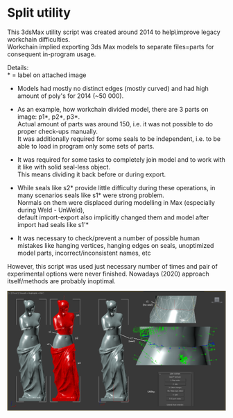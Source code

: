 # Split utility
This 3dsMax utility script was created around 2014 to help\improve legacy workchain difficulties.  
Workchain implied exporting 3ds Max models to separate files=parts for consequent in-program usage.

Details:  
\* = label on attached image
- Models had mostly no distinct edges (mostly curved) and had high amount of poly's for 2014 (~50 000).

- As an example, how workchain divided model, there are 3 parts on image: p1*, p2*, p3*.  
Actual amount of parts was around 150, i.e. it was not possible to do proper check-ups manually.  
It was additionally required for some seals to be independent, i.e. to be able to load in program only some sets of parts.  

- It was required for some tasks to completely join model and to work with it like with solid seal-less object.  
This means dividing it back before or during export.

- While seals like s2* provide little difficulty during these operations, in many scenarios seals like s1* were strong problem.  
Normals on them were displaced during modelling in Max (especially during Weld - UnWeld),  
default import-export also implicitly changed them and model after import had seals like s1'*

- It was necessary to check/prevent a number of possible human mistakes like
hanging vertices, hanging edges on seals, unoptimized model parts, incorrect/inconsistent names, etc

However, this script was used just necessary number of times and pair of experimental options were never finished.
Nowadays (2020) approach itself/methods are probably inoptimal.

![Highlights:](https://github.com/halt9k/split-utility/blob/main/Desc/Desc.png?raw=true)
